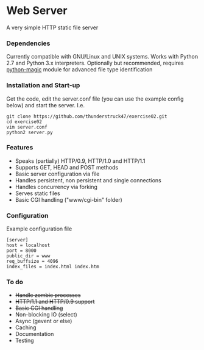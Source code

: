 # Web Server

A very simple HTTP static file server

### Dependencies

Currently compatible with GNU/Linux and UNIX systems. Works with Python 2.7 and Python 3.x interpreters. Optionally but recommended, requires [python-magic](https://github.com/ahupp/python-magic) module for advanced file type identification

### Installation and Start-up

Get the code, edit the server.conf file (you can use the example config below) and start the server. I.e.
````
git clone https://github.com/thunderstruck47/exercise02.git
cd exercise02
vim server.conf
python2 server.py
````

### Features

* Speaks (partially) HTTP/0.9, HTTP/1.0 and HTTP/1.1
* Supports GET, HEAD and POST methods
* Basic server configuration via file
* Handles persistent, non persistent and single connections
* Handles concurrency via forking
* Serves static files
* Basic CGI handling ("www/cgi-bin" folder)

### Configuration

Example configuration file

````
[server]
host = localhost
port = 8000
public_dir = www
req_buffsize = 4096
index_files = index.html index.htm
````

### To do

* ~~Handle zombie processes~~
* ~~HTTP/1.1 and HTTP/0.9 support~~
* ~~Basic CGI handling~~
* Non-blocking IO (select)
* Async (gevent or else)
* Caching
* Documentation
* Testing
